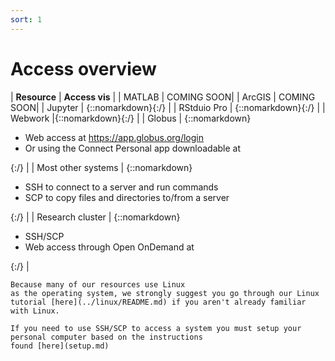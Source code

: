 ```yaml
---
sort: 1
---
```


# Access overview

| **Resource** | **Access vis** |
| MATLAB | COMING SOON|
| ArcGIS | COMING SOON|
| Jupyter | {::nomarkdown}<a href="https://jupyterhub.fandm.edu:8000"></a>{:/} |
| RStduio Pro | {::nomarkdown}<a href="https://math-r.fandm.edu"></a>{:/} |
| Webwork |{::nomarkdown}<a href="https://math.fandm.edu/webwork2"></a>{:/} |
| Globus | {::nomarkdown}<ul><li>Web access at https://app.globus.org/login</li><li>Or using the Connect Personal app downloadable at <a href="https://www.globus.org/globus-connect-personal"></a></li></ul>{:/} |
| Most other systems | {::nomarkdown}<ul><li>SSH to connect to a server and run commands</li><li>SCP to copy files and directories to/from a server</li></ul>{:/} |
| Research cluster | {::nomarkdown}<ul><li>SSH/SCP</li><li>Web access through Open OnDemand at <a href="https://rcs-scsn.fandm.edu"></a></li></ul>{:/} |

```note
Because many of our resources use Linux 
as the operating system, we strongly suggest you go through our Linux tutorial [here](../linux/README.md) if you aren't already familiar with Linux.
```

```note
If you need to use SSH/SCP to access a system you must setup your personal computer based on the instructions 
found [here](setup.md)
```
